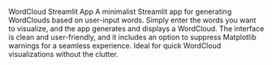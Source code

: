 
WordCloud Streamlit App
A minimalist Streamlit app for generating WordClouds based on user-input words. Simply enter the words you want to visualize, and the app generates and displays a WordCloud. The interface is clean and user-friendly, and it includes an option to suppress Matplotlib warnings for a seamless experience. Ideal for quick WordCloud visualizations without the clutter.
